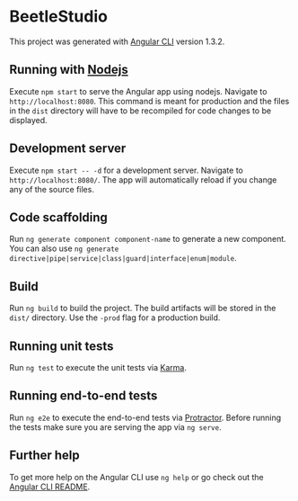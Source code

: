 # BeetleStudio

This project was generated with [Angular CLI](https://github.com/angular/angular-cli) version 1.3.2.

## Running with [Nodejs](https://nodejs.org)

Execute `npm start` to serve the Angular app using nodejs. Navigate to `http://localhost:8080`. This command is meant for production and the files in the `dist` directory will have to be recompiled for code changes to be displayed. 

## Development server

Execute `npm start -- -d` for a development server. Navigate to `http://localhost:8080/`. The app will automatically reload if you change any of the source files.

## Code scaffolding

Run `ng generate component component-name` to generate a new component. You can also use `ng generate directive|pipe|service|class|guard|interface|enum|module`.

## Build

Run `ng build` to build the project. The build artifacts will be stored in the `dist/` directory. Use the `-prod` flag for a production build.

## Running unit tests

Run `ng test` to execute the unit tests via [Karma](https://karma-runner.github.io).

## Running end-to-end tests

Run `ng e2e` to execute the end-to-end tests via [Protractor](http://www.protractortest.org/).
Before running the tests make sure you are serving the app via `ng serve`.

## Further help

To get more help on the Angular CLI use `ng help` or go check out the [Angular CLI README](https://github.com/angular/angular-cli/blob/master/README.md).
